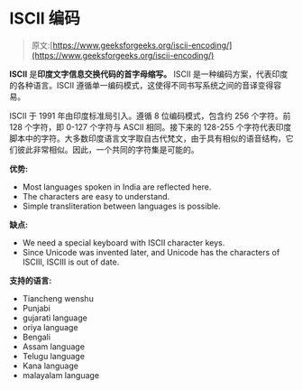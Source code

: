 # ISCII 编码

> 原文:[https://www.geeksforgeeks.org/iscii-encoding/](https://www.geeksforgeeks.org/iscii-encoding/)

**ISCII** 是**印度文字信息交换代码的首字母缩写。** ISCII 是一种编码方案，代表印度的各种语言。ISCII 遵循单一编码模式，这使得不同书写系统之间的音译变得容易。

ISCII 于 1991 年由印度标准局引入。遵循 8 位编码模式，包含约 256 个字符。前 128 个字符，即 0-127 个字符与 ASCII 相同。接下来的 128-255 个字符代表印度脚本中的字符。大多数印度语言文字取自古代梵文，由于具有相似的语音结构，它们彼此非常相似。因此，一个共同的字符集是可能的。

**优势:**

*   Most languages spoken in India are reflected here.
*   The characters are easy to understand.
*   Simple transliteration between languages is possible.

**缺点:**

*   We need a special keyboard with ISCII character keys.
*   Since Unicode was invented later, and Unicode has the characters of ISCIII, ISCIII is out of date.

**支持的语言:**

*   Tiancheng wenshu
*   Punjabi
*   gujarati language
*   oriya language
*   Bengali
*   Assam language
*   Telugu language
*   Kana language
*   malayalam language
